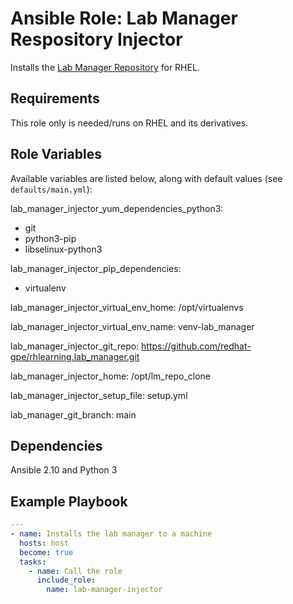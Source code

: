 # Ansible Role: Lab Manager Respository Injector

Installs the [Lab Manager Repository](https://github.com/redhat-gpe/rhlearning.lab_manager) for RHEL.

## Requirements

This role only is needed/runs on RHEL and its derivatives.

## Role Variables

Available variables are listed below, along with default values (see `defaults/main.yml`):

lab_manager_injector_yum_dependencies_python3: 
  - git 
  - python3-pip 
  - libselinux-python3

lab_manager_injector_pip_dependencies: 
  - virtualenv

lab_manager_injector_virtual_env_home: /opt/virtualenvs

lab_manager_injector_virtual_env_name: venv-lab_manager

lab_manager_injector_git_repo: https://github.com/redhat-gpe/rhlearning.lab_manager.git

lab_manager_injector_home: /opt/lm_repo_clone

lab_manager_injector_setup_file: setup.yml

lab_manager_git_branch: main

## Dependencies

Ansible 2.10 and Python 3

## Example Playbook
```yaml
---
- name: Installs the lab manager to a machine
  hosts: host
  become: true
  tasks:
    - name: Call the role
      include_role:
        name: lab-manager-injector
```


